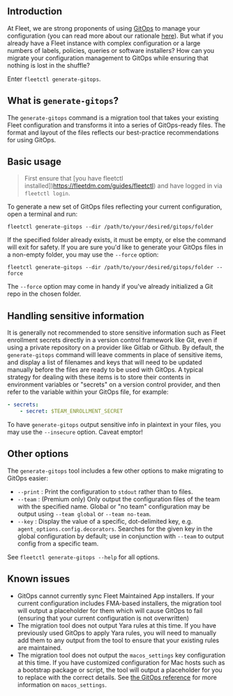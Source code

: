 ## Introduction

At Fleet, we are strong proponents of using [GitOps](https://fleetdm.com/guides/sysadmin-diaries-gitops-a-strategic-advantage#basic-article) to manage your configuration (you can read more about our rationale [here](https://fleetdm.com/guides/articles/preventing-mistakes-with-gitops)). But what if you already have a Fleet instance with complex configuration or a large numbers of labels, policies, queries or software installers? How can you migrate your configuration management to GitOps while ensuring that nothing is lost in the shuffle?

Enter `fleetctl generate-gitops`.

## What is `generate-gitops`?

The `generate-gitops` command is a migration tool that takes your existing Fleet configuration and transforms it into a series of GitOps-ready files. The format and layout of the files reflects our best-practice recommendations for using GitOps.

## Basic usage

> First ensure that [you have fleetctl installed])https://fleetdm.com/guides/fleetctl) and have logged in via `fleetctl login`.

To generate a new set of GitOps files reflecting your current configuration, open a terminal and run:

`fleetctl generate-gitops --dir /path/to/your/desired/gitops/folder`

If the specified folder already exists, it must be empty, or else the command will exit for safety. If you are sure you'd like to generate your GitOps files in a non-empty folder, you may use the `--force` option:

`fleetctl generate-gitops --dir /path/to/your/desired/gitops/folder --force`

The `--force` option may come in handy if you've already initialized a Git repo in the chosen folder.

## Handling sensitive information

It is generally not recommended to store sensitive information such as Fleet enrollment secrets directly in a version control framework like Git, even if using a private repository on a provider like Gitlab or Github. By default, the `generate-gitops` command will leave comments in place of sensitive items, and display a list of filenames and keys that will need to be updated manually before the files are ready to be used with GitOps. A typical strategy for dealing with these items is to store their contents in environment variables or "secrets" on a version control provider, and then refer to the variable within your GitOps file, for example:

```yaml
- secrets:
    - secret: $TEAM_ENROLLMENT_SECRET
```

To have `generate-gitops` output sensitive info in plaintext in your files, you may use the `--insecure` option. Caveat emptor!

## Other options

The `generate-gitops` tool includes a few other options to make migrating to GitOps easier:

- `--print` : Print the configuration to `stdout` rather than to files.
- `--team` : (Premium only) Only output the configuration files of the team with the specified name. Global or "no team" configuration may be output using `--team global` or `--team no-team`.
- `--key` : Display the value of a specific, dot-delimited key, e.g. `agent_options.config.decorators`. Searches for the given key in the global configuration by default; use in conjunction with `--team` to output config from a specific team.

See `fleetctl generate-gitops --help` for all options.

## Known issues

- GitOps cannot currently sync Fleet Maintained App installers. If your current configuration includes FMA-based installers, the migration tool will output a placeholder for them which will cause GitOps to fail (ensuring that your current configuration is not overwritten)
- The migration tool does not output Yara rules at this time. If you have previously used GitOps to apply Yara rules, you will need to manually add them to any output from the tool to ensure that your existing rules are maintained.
- The migration tool does not output the `macos_settings` key configuration at this time. If you have customized configuration for Mac hosts such as a bootstrap package or script, the tool will output a placeholder for you to replace with the correct details. See [the GitOps reference](https://fleetdm.com/docs/configuration/yaml-files#macos-setup) for more information on `macos_settings`.

